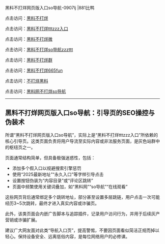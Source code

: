 黑料不打烊网页版入口so导航-0907lj |881比鸭

点击访问：<a href="https://heiliaolvzlu3.pages.dev">黑料不打烊</a>  

点击访问：<a href="https://heiliaoyvnrda.pages.dev">黑料不打烊tttzzz入口</a>  

点击访问：<a href="https://heiliaoryrhyu.pages.dev">黑料不打烊微</a>  

点击访问：<a href="https://heiliao9wsbg3.pages.dev">黑料不打烊so导航zzzttt</a>  

点击访问：<a href="https://heiliao5s28gk.pages.dev">黑料不打烊群</a>  

点击访问：<a href="https://heiliaoxrq8i9.pages.dev">黑料不打烊665fun</a>  

点击访问：<a href="https://heiliaokof3cy.pages.dev">不打烊黑料</a>  

点击访问：<a href="https://heiliaox6jgh3.pages.dev">黑料网不打烊so导航</a>  

---

## 黑料不打烊网页版入口so导航：引导页的SEO操控与伪装术

所谓“黑料不打烊网页版入口so导航”，实际上是“黑料不打烊tttzzz入口”所依赖的核心引导页。这类页面负责将用户导流至实际内容或非法服务页面，是灰色站群中的枢纽页之一。

页面通常结构简单，但具备极强迷惑性，包括：
- 添加多个假入口以规避搜索引擎惩罚  
- 使用“2025最新地址”“永久入口”等字样引导点击  
- 设置按钮伪装为“内容目录”或“评论区跳转”  
- 页面中频繁使用关键词叠加，如“黑料网”“so导航”“在线观看”

这些网页背后通常绑定多个跳转地址，部分甚至设置多层跳链，用户点击一次可能经历3~5次跳转，最终才进入真实内容或诈骗页。

此外，该类页面会内嵌广告脚本与追踪插件，记录用户访问行为，并用于后续灰产营销或诈骗扩展。

建议广大网友面对此类“导航入口页”，提高警惕，不要因页面看似简洁正规而掉以轻心。保持设备安全、远离低俗内容，是每位网络用户的必修课。

